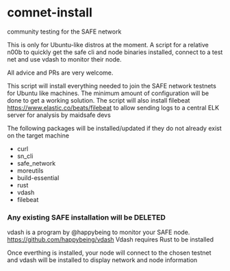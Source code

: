 # comnet-install

community testing for the SAFE network

This is only for Ubuntu-like distros at the moment.
A script for a relative n00b to quickly get the safe cli and node binaries installed, connect to a test net and use vdash to monitor their node. 

All advice and PRs are very welcome.



This script will install everything needed to join the SAFE network testnets for
Ubuntu like machines. The minimum amount of configuration will be done to get a working solution.
The script will also install filebeat  https://www.elastic.co/beats/filebeat to allow sending logs to a central ELK server for analysis by maidsafe devs

The following packages will be installed/updated if they do not already exist on the target machine

- curl
- sn_cli
- safe_network
- moreutils
- build-essential
- rust
- vdash
- filebeat

### Any existing SAFE installation will be DELETED  ###

 vdash is a program by @happybeing to monitor your SAFE node. https://github.com/happybeing/vdash
 Vdash requires Rust to be installed

Once everthing is installed, your node will connect to the chosen testnet and vdash will be
installed to display network and node information
